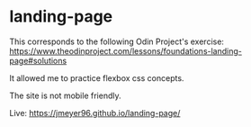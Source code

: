 # landing-page
This corresponds to the following Odin Project's exercise: https://www.theodinproject.com/lessons/foundations-landing-page#solutions

It allowed me to practice flexbox css concepts.

The site is not mobile friendly.

Live: https://jmeyer96.github.io/landing-page/ 